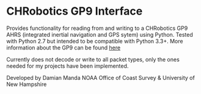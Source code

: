 CHRobotics GP9 Interface
========================
Provides functionality for reading from and writing to a CHRobotics GP9 AHRS (integrated inertial navigation and GPS sytem) using Python.  Tested with Python 2.7 but intended to be compatible with Python 3.3+.  More information about the GP9 can be found [here](http://www.chrobotics.com/shop/gp9-ahrs)

Currently does not decode or write to all packet types, only the ones needed for my projects have been implemented.

Developed by Damian Manda
NOAA Office of Coast Survey & University of New Hampshire
